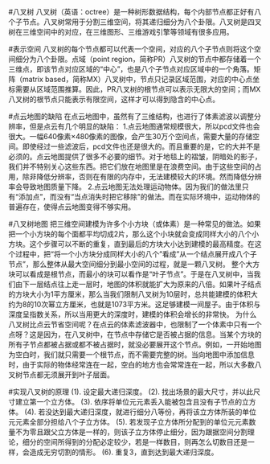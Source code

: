 #八叉树
八叉树（英语：octree）是一种树形数据结构，每个内部节点都正好有八个子节点。八叉树常用于分割三维空间，将其递归细分为八个卦限。八叉树是四叉树在三维空间中的对应，在三维图形、三维游戏引擎等领域有很多应用。

#表示空间
八叉树的每个节点都可以代表一个空间，对应的八个子节点则将这个空间细分为八个卦限。点域（point region，简称PR）八叉树的节点中都存储着一个三维点，即该节点对应区域的“中心”，也是八个子节点对应区域中的一个角落。矩阵（matrix based，简称MX）八叉树中，节点只记录区域范围，对应的中心点坐标需要从区域范围推算。因此，PR八叉树的根节点可以表示无限大的空间；而MX八叉树的根节点只能表示有限空间，这样才可以得到隐含的中心点。

#点云地图的缺陷
在点云地图中，虽然有了三维结构，也进行了体素滤波以调整分辨率，但是点云有几个明显的缺陷：
1.点云地图通常规模很大，所以pcd文件也会很大。一幅640像素×480像素的图像，会产生30万个空间点，需要大量的存储空间。即使经过一些滤波后，pcd文件也还是很大的。而且重要的是，它的大并不是必须的。点云地图提供了很多不必要的细节。对于地毯上的褶皱，阴暗处的影子，我们并不特别关心这些东西。把它们放在地图里是在浪费空间。由于这些空间的占用，除非降低分辨率，否则在有限的内存中，无法建模较大的环境。然而降低分辨率会导致地图质量下降。
2.点云地图无法处理运动物体。因为我们的做法里只有“添加点”，而没有“当点消失时把它移除”的做法。而在实际环境中，运动物体的普遍存在，使得点云地图变得不够实用。

#八叉树地图
把三维空间建模为许多个小方块（或体素）是一种常见的做法。如果把一个小方块的每个面都平均切成2片，那么这个小块就会变成同样大小的八个小方块。这个步骤可以不断的重复，直到最后的方块大小达到建模的最高精度。在这个过程中，把“将一个小方块分成同样大小的八个”看成”从一个结点展开成八个子节点”，那么整体从最大空间细分到最小空间的过程，就是一颗八叉树。
整个大方块可以看成是根节点，而最小的块可以看作是“叶子节点”。于是在八叉树中，当我们由下一层结点往上走一层时，地图的体积就能扩大为原来的八倍。如果叶子结点的方块大小为1平方厘米，那么当我们限制八叉树为10层时，总共能建模的体积大约为8的10次幂立方厘米，也就是1073平方米。这足够建模一间屋子。由于体积与深度呈指数关系，所以当用更大的深度时，建模的体积会增长的非常快。
为什么八叉树比点云节省空间呢？在点云的体素滤波器中，也限制了一个体素中只有一个点呀？这是因为，在八叉树中，在节点中存储它是否被占据的信息。当某个方块的所有子节点都被占据或都不被占据时，就没必要展开这个节点。例如，一开始地图为空白时，我们就只需要一个根节点，而不需要完整的树。当向地图中添加信息时，由于实际的物体经常连在一起，空白的地方也会常常连在一起，所以大多数八叉树节点都无须展开到叶子层面。 

#实现八叉树的原理
(1). 设定最大递归深度。
(2). 找出场景的最大尺寸，并以此尺寸建立第一个立方体。
(3). 依序将单位元元素丢入能被包含且没有子节点的立方体。
(4). 若没达到最大递归深度，就进行细分八等份，再将该立方体所装的单位元元素全部分担给八个子立方体。
(5). 若发现子立方体所分配到的单位元元素数量不为零且跟父立方体是一样的，则该子立方体停止细分，因为跟据空间分割理论，细分的空间所得到的分配必定较少，若是一样数目，则再怎么切数目还是一样，会造成无穷切割的情形。
(6). 重复3，直到达到最大递归深度。

